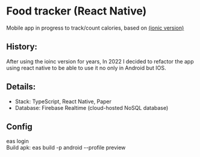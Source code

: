 # Food tracker (React Native)

Mobile app in progress to track/count calories, based on [(ionic version)](https://github.com/cperezmendoza00/ionic-foodtracker)

## History:

After using the ioinc version for years, In 2022 I decided to refactor the app using react native to be able to use it no only in Android but IOS.

## Details:
- Stack: TypeScript, React Native, Paper
- Database: Firebase Realtime (cloud-hosted NoSQL database)


## Config
eas login                             
Build apk: eas build -p android --profile preview